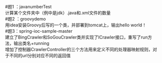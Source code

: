 #题1 ：javanumberTest  
    计算某个文件夹中（例中是jdk）.java和.xml文件的数量  
#题2 ：groovydemo  
    用idea安装Groovy后写的一个类，并部署到tomcat上，输出hello world！  
#题3：spring-ioc-sample-master  
    建立了BingCrawler和SoGouCrawler类并实现了ICrawler接口，重写了run方法，输出类名+running  
    增加了控制器CrawlerController的三个方法用来定义不同的处理器映射规则，对于不同的url分别对应不同的返回值  
    
